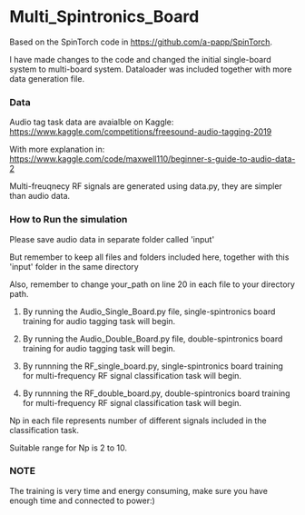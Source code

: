# Multi_Spintronics_Board
Based on the SpinTorch code in https://github.com/a-papp/SpinTorch. 

I have made changes to the code and changed the initial single-board system to multi-board system. Dataloader was included together with more data generation file.

### Data
Audio tag task data are avaialble on Kaggle: https://www.kaggle.com/competitions/freesound-audio-tagging-2019

With more explanation in: https://www.kaggle.com/code/maxwell110/beginner-s-guide-to-audio-data-2

Multi-freuqnecy RF signals are generated using data.py, they are simpler than audio data.

### How to Run the simulation
Please save audio data in separate folder called 'input'

But remember to keep all files and folders included here, together with this 'input' folder in the same directory

Also, remember to change your_path on line 20 in each file to your directory path. 

1) By running the Audio_Single_Board.py file, single-spintronics board training for audio tagging task will begin.

2) By running the Audio_Double_Board.py file, double-spintronics board training for audio tagging task will begin.

3) By runnning the RF_single_board.py, single-spintronics board training for multi-frequency RF signal classification task will begin.

4) By runnning the RF_double_board.py, double-spintronics board training for multi-frequency RF signal classification task will begin.

Np in each file represents number of different signals included in the classification task.

Suitable range for Np is 2 to 10.


### NOTE
The training is very time and energy consuming, make sure you have enough time and connected to power:)
